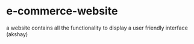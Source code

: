 # e-commerce-website
a website contains all the functionality to display a user friendly interface (akshay)
